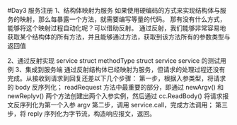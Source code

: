 #Day3 服务注册
1、结构体映射为服务
如果使用硬编码的方式来实现结构体与服务的映射，那么每暴露一个方法，就需要编写等量的代码。 那有没有什么方式，能够将这个映射过程自动化呢？可以借助反射。
    通过反射，我们能够非常容易地获取某个结构体的所有方法，并且能够通过方法，获取到该方法所有的参数类型与返回值

2、通过反射实现 service
    struct methodType
    struct service
    service 的测试用例
3、集成到服务端
    通过反射结构体已经映射为服务，但请求的处理过程还没有完成。从接收到请求到回复还差以下几个步骤：
    第一步，根据入参类型，将请求的 body 反序列化；
        readRequest 方法中最重要的部分，即通过 newArgv() 和 newReplyv() 两个方法创建出两个入参实例，然后通过 cc.ReadBody() 将请求报文反序列化为第一个入参 argv
    第二步，调用 service.call，完成方法调用；
    第三步，将 reply 序列化为字节流，构造响应报文，返回。    